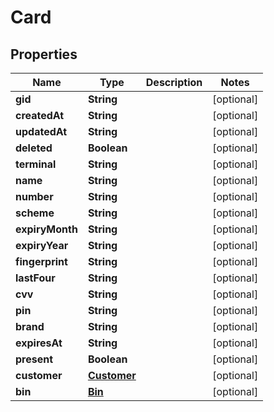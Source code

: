 

# Card

## Properties

Name | Type | Description | Notes
------------ | ------------- | ------------- | -------------
**gid** | **String** |  |  [optional]
**createdAt** | **String** |  |  [optional]
**updatedAt** | **String** |  |  [optional]
**deleted** | **Boolean** |  |  [optional]
**terminal** | **String** |  |  [optional]
**name** | **String** |  |  [optional]
**number** | **String** |  |  [optional]
**scheme** | **String** |  |  [optional]
**expiryMonth** | **String** |  |  [optional]
**expiryYear** | **String** |  |  [optional]
**fingerprint** | **String** |  |  [optional]
**lastFour** | **String** |  |  [optional]
**cvv** | **String** |  |  [optional]
**pin** | **String** |  |  [optional]
**brand** | **String** |  |  [optional]
**expiresAt** | **String** |  |  [optional]
**present** | **Boolean** |  |  [optional]
**customer** | [**Customer**](Customer.md) |  |  [optional]
**bin** | [**Bin**](Bin.md) |  |  [optional]



